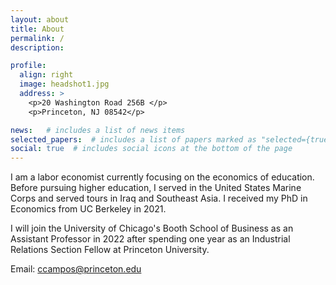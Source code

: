 ```yaml
---
layout: about
title: About
permalink: /
description: 

profile:
  align: right
  image: headshot1.jpg
  address: >
    <p>20 Washington Road 256B </p>
    <p>Princeton, NJ 08542</p>

news:   # includes a list of news items
selected_papers:  # includes a list of papers marked as "selected={true}"
social: true  # includes social icons at the bottom of the page
---
```


I am a labor economist currently focusing on the economics of education.  Before pursuing higher education, I served in the United States Marine Corps and served tours in Iraq and Southeast Asia. I received my PhD in Economics from UC Berkeley in 2021.

I will join the University of Chicago's Booth School of Business as an Assistant Professor in 2022 after spending one year as an Industrial Relations Section Fellow at Princeton University.

Email: ccampos@princeton.edu
